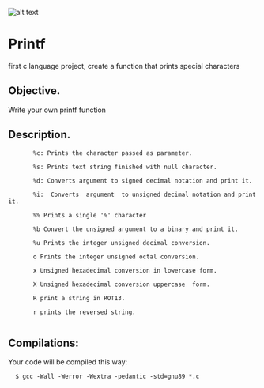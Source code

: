 ![alt text](https://www.google.com/imgres?imgurl=https%3A%2F%2Fimages.squarespace-cdn.com%2Fcontent%2Fv1%2F5a4bfe8bf09ca4228ceca3b7%2F1539139199598-ANH454IHZI1OKWONKRXY%2Flogo.jpg%3Fformat%3D2500w&imgrefurl=https%3A%2F%2Fwww.kathryn-butler.com%2Fholberton-school&tbnid=LmKBXtGX38igYM&vet=12ahUKEwjgov_r-Yv0AhUNneAKHaPCC98QMygQegUIARC5AQ..i&docid=6DSYiCHMpLT0xM&w=1400&h=813&q=holberton&ved=2ahUKEwjgov_r-Yv0AhUNneAKHaPCC98QMygQegUIARC5AQ)
# Printf
first c language project, create a function that prints special characters

## Objective. ##
Write your own printf function 



## Description. ##


```
       %c: Prints the character passed as parameter.

       %s: Prints text string finished with null character.

       %d: Converts argument to signed decimal notation and print it.

       %i:  Converts  argument  to unsigned decimal notation and print it.

       %% Prints a single '%' character

       %b Convert the unsigned argument to a binary and print it.

       %u Prints the integer unsigned decimal conversion.

       o Prints the integer unsigned octal conversion.

       x Unsigned hexadecimal conversion in lowercase form.

       X Unsigned hexadecimal conversion uppercase  form.
       
       R print a string in ROT13.
       
       r prints the reversed string.
       
```
## Compilations: ##
  Your code will be compiled this way:

      $ gcc -Wall -Werror -Wextra -pedantic -std=gnu89 *.c
